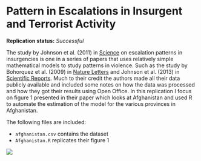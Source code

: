Pattern in Escalations in Insurgent and Terrorist Activity
==============

**Replication status:** *Successful*

The study by Johnson et al. (2011) in [Science](http://www.sciencemag.org/content/333/6038/81.abstract) on escalation patterns in insurgencies is one in a series of papers that uses relatively simple mathematical models to study patterns in violence. 
Such as the study by Bohorquez et al. (2009) in [Nature Letters](http://www.nature.com/nature/journal/v462/n7275/full/nature08631.html) and Johnson et al. (2013) in [Scientific Reports](http://www.nature.com/srep/2013/131210/srep03463/full/srep03463.html). 
Much to their credit the authors made all their data publicly available and included some notes on how the data was processed and how they got their results using Open Office. 
In this replication I focus on figure 1 presented in their paper which looks at Afghanistan and used R to automate the estimation of the model for the various provinces in Afghanistan. 

The following files are included:

* `afghanistan.csv` contains the dataset
* `Afghanistan.R` replicates their figure 1

![](http://i.imgur.com/lc5UeYK.png)
